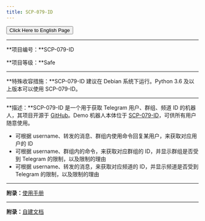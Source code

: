 ```yaml
---
title: SCP-079-ID
---
```


<link rel="stylesheet" href="/css/chinese.css">
<button onmouseover="PlaySound('totop1')" onmouseout="StopSound('totop1')" onclick="window.location.href = '/id-en/';" class="en">Click Here to English Page</button>

---

**项目编号：**SCP-079-ID

**项目等级：**Safe

---

**特殊收容措施：**SCP-079-ID 建议在 Debian 系统下运行。Python 3.6 及以上版本可以使用 SCP-079-ID。

---

**描述：**SCP-079-ID 是一个用于获取 Telegram 用户、群组、频道 ID 的机器人，其项目开源于 [GitHub](https://github.com/scp-079/scp-079-id)。Demo 机器人本体位于 <a href="https://t.me/SCP_079_ID_BOT" class="079" target="_blank">SCP-079-ID</a>，可供所有用户随意使用。

- 可根据 username、转发的消息、群组内使用命令回复某用户，来获取对应用户的 ID
- 可根据 username、群组内的命令，来获取对应群组的 ID，并显示群组是否受到 Telegram 的限制，以及限制的理由
- 可根据 username、转发的消息，来获取对应频道的 ID，并显示频道是否受到 Telegram 的限制，以及限制的理由

---

**附录：**[使用手册](https://manuals.scp-079.org/bots/id/)

---

**附录：**[自建文档](https://docs.scp-079.org/bots/id/)

<audio src="/audio/door/dooropenpage.ogg" autoplay></audio>
<audio id="dooropen079" src="/audio/door/dooropen079.ogg"/>
